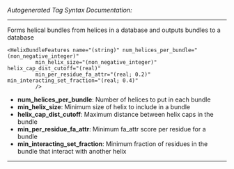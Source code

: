 _Autogenerated Tag Syntax Documentation:_

---
Forms helical bundles from helices in a database and outputs bundles to a database

```
<HelixBundleFeatures name="(string)" num_helices_per_bundle="(non_negative_integer)"
         min_helix_size="(non_negative_integer)" helix_cap_dist_cutoff="(real)"
         min_per_residue_fa_attr="(real; 0.2)" min_interacting_set_fraction="(real; 0.4)"
         />
```

-   **num_helices_per_bundle**: Number of helices to put in each bundle
-   **min_helix_size**: Minimum size of helix to include in a bundle
-   **helix_cap_dist_cutoff**: Maximum distance between helix caps in the bundle
-   **min_per_residue_fa_attr**: Minimum fa_attr score per residue for a bundle
-   **min_interacting_set_fraction**: Minimum fraction of residues in the bundle that interact with another helix

---

